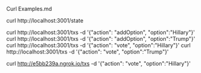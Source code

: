 Curl Examples.md

curl http://localhost:3001/state



curl http://localhost:3001/txs -d '{"action": "addOption", "option":"Hillary"}'
curl http://localhost:3001/txs -d '{"action": "addOption", "option":"Trump"}'
curl http://localhost:3001/txs -d '{"action": "vote", "option":"Hillary"}'
curl http://localhost:3001/txs -d '{"action": "vote", "option":"Trump"}'


curl http://e5bb239a.ngrok.io/txs -d '{"action": "vote", "option":"Hillary"}'
